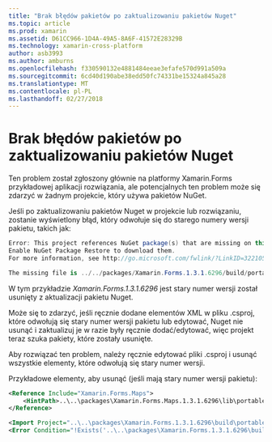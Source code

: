 ```yaml
---
title: "Brak błędów pakietów po zaktualizowaniu pakietów Nuget"
ms.topic: article
ms.prod: xamarin
ms.assetid: D61CC966-1D4A-49A5-8A6F-41572E28329B
ms.technology: xamarin-cross-platform
author: asb3993
ms.author: amburns
ms.openlocfilehash: f330590132e4881484eeae3efafe570d991a509a
ms.sourcegitcommit: 6cd40d190abe38edd50fc74331be15324a845a28
ms.translationtype: MT
ms.contentlocale: pl-PL
ms.lasthandoff: 02/27/2018
---
```

# <a name="missing-packages-error-after-updating-nuget-packages"></a>Brak błędów pakietów po zaktualizowaniu pakietów Nuget

Ten problem został zgłoszony głównie na platformy Xamarin.Forms przykładowej aplikacji rozwiązania, ale potencjalnych ten problem może się zdarzyć w żadnym projekcie, który używa pakietów NuGet. 

Jeśli po zaktualizowaniu pakietów Nuget w projekcie lub rozwiązaniu, zostanie wyświetlony błąd, który odwołuje się do starego numery wersji pakietu, takich jak:

```csharp
Error: This project references NuGet package(s) that are missing on this computer.
Enable NuGet Package Restore to download them.  
For more information, see http://go.microsoft.com/fwlink/?LinkID=322105

The missing file is ../../packages/Xamarin.Forms.1.3.1.6296/build/portable-win+net45+wp80+MonoAndroid10+MonoTouch10+Xamarin.iOS10/Xamarin.Forms.targets. (FormsGallery)

```

W tym przykładzie *Xamarin.Forms.1.3.1.6296* jest stary numer wersji został usunięty z aktualizacji pakietu Nuget.

Może się to zdarzyć, jeśli ręcznie dodane elementów XML w pliku .csproj, które odwołują się stary numer wersji pakietu lub edytować, Nuget nie usunąć i zaktualizuj je w razie były ręcznie dodać/edytować, więc projekt teraz szuka pakiety, które zostały usunięte. 

Aby rozwiązać ten problem, należy ręcznie edytować pliki .csproj i usunąć wszystkie elementy, które odwołują się stary numer wersji. 

Przykładowe elementy, aby usunąć (jeśli mają stary numer wersji pakietu):

```xml
<Reference Include="Xamarin.Forms.Maps">
    <HintPath>..\..\packages\Xamarin.Forms.Maps.1.3.1.6296\lib\portable-win+net45+wp80+MonoAndroid10+MonoTouch10+Xamarin.iOS10\Xamarin.Forms.Maps.dll</HintPath>
</Reference>

<Import Project="..\..\packages\Xamarin.Forms.1.3.1.6296\build\portable-win+net45+wp80+MonoAndroid10+MonoTouch10+Xamarin.iOS10\Xamarin.Forms.targets" Condition="Exists('..\..\packages\Xamarin.Forms.1.3.1.6296\build\portable-win+net45+wp80+MonoAndroid10+MonoTouch10+Xamarin.iOS10\Xamarin.Forms.targets')" />
<Error Condition="!Exists('..\..\packages\Xamarin.Forms.1.3.1.6296\build\portable-win+net45+wp80+MonoAndroid10+MonoTouch10+Xamarin.iOS10\Xamarin.Forms.targets')" Text="$([System.String]::Format('$(ErrorText)', '..\..\packages\Xamarin.Forms.1.3.1.6296\build\portable-win+net45+wp80+MonoAndroid10+MonoTouch10+Xamarin.iOS10\Xamarin.Forms.targets'))" />

```


